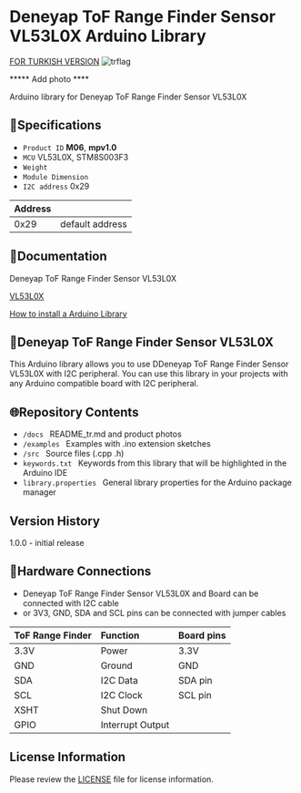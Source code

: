 # Deneyap ToF Range Finder Sensor VL53L0X Arduino Library
[FOR TURKISH VERSION](docs/README_tr.md) ![trflag](https://github.com/deneyapkart/deneyapkart-arduino-core/blob/master/docs/tr.png)

***** Add photo ****

Arduino library for Deneyap ToF Range Finder Sensor VL53L0X

## :mag_right:Specifications 
- `Product ID` **M06**, **mpv1.0**
- `MCU` VL53L0X, STM8S003F3
- `Weight` 
- `Module Dimension`
- `I2C address` 0x29

| Address |  | 
| :---    | :---     |
| 0x29    | default address |

## :closed_book:Documentation
Deneyap ToF Range Finder Sensor VL53L0X

[VL53L0X](https://www.st.com/content/ccc/resource/technical/document/datasheet/group3/b2/1e/33/77/c6/92/47/6b/DM00279086/files/DM00279086.pdf/jcr:content/translations/en.DM00279086.pdf)

[How to install a Arduino Library](https://docs.arduino.cc/software/ide-v1/tutorials/installing-libraries)

## :pushpin:Deneyap ToF Range Finder Sensor VL53L0X
This Arduino library allows you to use DDeneyap ToF Range Finder Sensor VL53L0X with I2C peripheral. You can use this library in your projects with any Arduino compatible board with I2C peripheral.

## :globe_with_meridians:Repository Contents
- `/docs ` README_tr.md and product photos
- `/examples ` Examples with .ino extension sketches
- `/src ` Source files (.cpp .h)
- `keywords.txt ` Keywords from this library that will be highlighted in the Arduino IDE
- `library.properties ` General library properties for the Arduino package manager

## Version History
1.0.0 - initial release

## :rocket:Hardware Connections
- Deneyap ToF Range Finder Sensor VL53L0X and Board can be connected with I2C cable
- or 3V3, GND, SDA and SCL pins can be connected with jumper cables

|ToF Range Finder| Function | Board pins | 
|:--- |   :---  | :---|
|3.3V | Power   |3.3V |      
|GND  | Ground  | GND | 
|SDA  | I2C Data  | SDA pin |
|SCL  | I2C Clock | SCL pin |
| XSHT | Shut Down | |
| GPIO | Interrupt Output | |

## License Information
Please review the [LICENSE](https://github.com/deneyapkart/deneyap-derinlik-olcer-arduino-library/blob/master/LICENSE) file for license information.